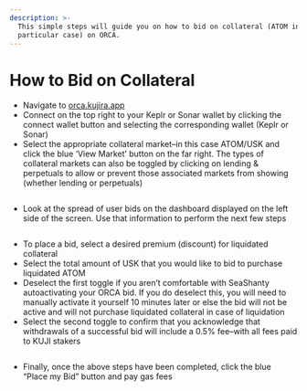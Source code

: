 ```yaml
---
description: >-
  This simple steps will guide you on how to bid on collateral (ATOM in this
  particular case) on ORCA.
---
```


# How to Bid on Collateral

* Navigate to [orca.kujira.app](https://orca.kujira.app/)
* Connect on the top right to your Keplr or Sonar wallet by clicking the connect wallet button and selecting the corresponding wallet (Keplr or Sonar)
* Select the appropriate collateral market–in this case ATOM/USK and click the blue ‘View Market’ button on the far right. The types of collateral markets can also be toggled by clicking on lending & perpetuals to allow or prevent those associated markets from showing (whether lending or perpetuals)

<figure><img src="https://lh6.googleusercontent.com/kTAXJ0-EOVtb565XJ51TyI3PN0dPHCBlkKyMMKXQkwNnpTgllk2EaZgNS3vGc0ksi5XBkoA0GEbL-GSNTCEc0oQSPPv22oUwtCWF0hjEgLTSF2yKWbRQAl0qWQKxrpMFT0smyL_WRxCr7FHhcHecgBc" alt=""><figcaption></figcaption></figure>

* Look at the spread of user bids on the dashboard displayed on the left side of the screen. Use that information to perform the next few steps

<figure><img src="https://lh3.googleusercontent.com/PSnRbFRkH8GcLw2ixMw-4nyLhsNrZ3Usy0mgUhAfkav3n_EIZqQgGBJpeEtigVIc6DfjKi9YhClnOqbo46IsJ4ulWB5HVatwSjJt28Kpfp_EVgcW3Ux2M0PVC_7HSRBbIwg1alhwL3xokLN_AlPnCSI" alt=""><figcaption></figcaption></figure>

* To place a bid, select a desired premium (discount) for liquidated collateral
* Select the total amount of USK that you would like to bid to purchase liquidated ATOM
* Deselect the first toggle if you aren’t comfortable with SeaShanty autoactivating your ORCA bid. If you do deselect this, you will need to manually activate it yourself 10 minutes later or else the bid will not be active and will not purchase liquidated collateral in case of liquidation
* Select the second toggle to confirm that you acknowledge that withdrawals of a successful bid will include a 0.5% fee–with all fees paid to KUJI stakers

<figure><img src="https://lh5.googleusercontent.com/pEdlGwzMp_A7Aug63faA_ixQUqS2JDY-ny381hbB98weW_jV01L7DMXKoCiJ1EWPZb4qObV99swrO0DqHsMvbzX_cqRaGHnmsWtaGDRGf9skwg519-iXwWQ8UBfHOyDN3RvQbI7RBcw4BQ5jFxtjgEk" alt=""><figcaption></figcaption></figure>

* Finally, once the above steps have been completed, click the blue “Place my Bid” button and pay gas fees
